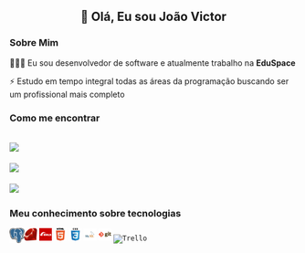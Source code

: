 <div align="center"><h2>👋 Olá, Eu sou João Victor </h2></div>

### Sobre Mim

👩🏻‍💻  Eu sou desenvolvedor de software e atualmente trabalho na **EduSpace**

⚡️ Estudo em tempo integral todas as áreas da programação buscando ser um profissional mais completo


### Como me encontrar

<code><a href="https://www.linkedin.com/in/joaovictor-almeida/">
  <img height="22" src="https://cdn.jsdelivr.net/npm/simple-icons@v3/icons/linkedin.svg" />
</a></code>
<code><a href="mailto:aalmeidadev@gmail.com">
  <img height="22" src="https://cdn.jsdelivr.net/npm/simple-icons@v3/icons/gmail.svg" />
</a></code>
<code><a href="https://www.instagram.com/jv_almeeiida/">
  <img height="22" src="https://cdn.jsdelivr.net/npm/simple-icons@v3/icons/instagram.svg" />
</a></code>

### Meu conhecimento sobre tecnologias

<code><img height="22" src="https://raw.githubusercontent.com/github/explore/80688e429a7d4ef2fca1e82350fe8e3517d3494d/topics/ruby/ruby.png"></code>
<code><img height="22" src="https://raw.githubusercontent.com/github/explore/80688e429a7d4ef2fca1e82350fe8e3517d3494d/topics/rails/rails.png"></code>
<code><img height="22" src="https://raw.githubusercontent.com/github/explore/80688e429a7d4ef2fca1e82350fe8e3517d3494d/topics/html/html.png"></code>
<code><img height="22" src="https://raw.githubusercontent.com/github/explore/80688e429a7d4ef2fca1e82350fe8e3517d3494d/topics/css/css.png"></code>
<code><img height="22" src="https://raw.githubusercontent.com/github/explore/80688e429a7d4ef2fca1e82350fe8e3517d3494d/topics/mysql/mysql.png"></code>
<img align="left" alt="PostgreSQL" width="26px" src="https://raw.githubusercontent.com/github/explore/80688e429a7d4ef2fca1e82350fe8e3517d3494d/topics/postgresql/postgresql.png" />
<code><img height="22" src="https://raw.githubusercontent.com/github/explore/80688e429a7d4ef2fca1e82350fe8e3517d3494d/topics/git/git.png"></code>
<code><img height="22" src="https://cdn.iconscout.com/icon/free/png-512/trello-6-569395.png" alt="Trello"/></code>
<br/>
